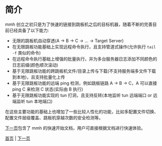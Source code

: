 # 简介

mmh 创立之初只是为了快速的链接到跳板机之后的目标机器，随着不断的完善目前已经具备了以下能力:

- 无限的跳板机自动穿透(A -> B -> C -> ... -> Target Server)
- 在无限跳板功能基础上实现远程命令执行，且支持管道式操作(允许执行 `tail -f` 类似的命令)
- 在远程命令执行基础上增强的批量执行，并为多台服务器日志添加不同颜色的日志前缀(颜色顺次滚动)
- 基于无限跳板功能的跨跳板机文件/目录上传与下载(不支持服务端多文件下载到本地)，且支持批量化上传
- 基于无限跳板功能的远端 ping 检测，例如跳板链路 A -> B -> C，A 可以直接 ping C 来检测 C 状态(实际由 B 执行)
- 基于无限跳板功能实现的 tun 打洞，且支持反转(本地监听 tun 远端端口 or 远端监听 tun 本地端口)

在这些主要功能的基础上也增加了一些比较人性化的功能，比如多配置文件切换、配置文件层级覆盖、跳板机穿越次数的安全检测等。

[下一页](quick_start)包含了 mmh 的快速开始文档，用户可直接根据文档进行快速体验。

[首页](.) | [下一页](quick_start)
